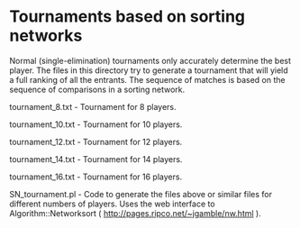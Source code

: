 # Tournaments based on sorting networks

Normal (single-elimination) tournaments only accurately determine the best player.
The files in this directory try to generate a tournament that will yield a full ranking of all the entrants.
The sequence of matches is based on the sequence of comparisons in a sorting network.

tournament_8.txt  -  Tournament for 8 players.

tournament_10.txt -  Tournament for 10 players.

tournament_12.txt -  Tournament for 12 players.

tournament_14.txt -  Tournament for 14 players.

tournament_16.txt -  Tournament for 16 players.

SN_tournament.pl - Code to generate the files above or similar files for different numbers of players.
Uses the web interface to Algorithm::Networksort ( http://pages.ripco.net/~jgamble/nw.html ).
